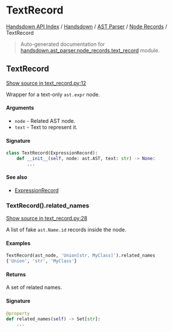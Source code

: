 # TextRecord

[Handsdown API Index](../../../README.md#handsdown-api-index) / [Handsdown](../../index.md#handsdown) / [AST Parser](../index.md#ast-parser) / [Node Records](./index.md#node-records) / TextRecord

> Auto-generated documentation for [handsdown.ast_parser.node_records.text_record](https://github.com/vemel/handsdown/blob/main/handsdown/ast_parser/node_records/text_record.py) module.

## TextRecord

[Show source in text_record.py:12](https://github.com/vemel/handsdown/blob/main/handsdown/ast_parser/node_records/text_record.py#L12)

Wrapper for a text-only `ast.expr` node.

#### Arguments

- `node` - Related AST node.
- `text` - Text to represent it.

#### Signature

```python
class TextRecord(ExpressionRecord):
    def __init__(self, node: ast.AST, text: str) -> None:
        ...
```

#### See also

- [ExpressionRecord](./expression_record.md#expressionrecord)

### TextRecord().related_names

[Show source in text_record.py:28](https://github.com/vemel/handsdown/blob/main/handsdown/ast_parser/node_records/text_record.py#L28)

A list of fake `ast.Name.id` records inside the node.

#### Examples

```python
TextRecord(ast_node, 'Union[str, MyClass]').related_names
{'Union', 'str', 'MyClass'}
```

#### Returns

A set of related names.

#### Signature

```python
@property
def related_names(self) -> Set[str]:
    ...
```
